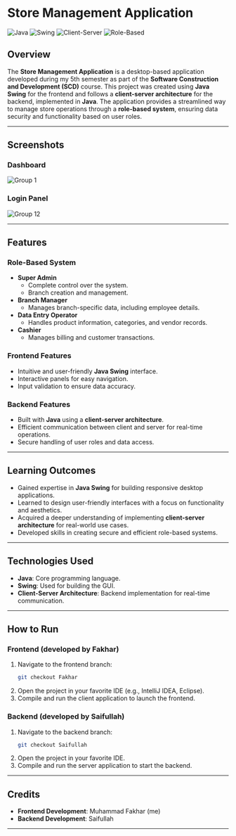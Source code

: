 # Store Management Application

![Java](https://img.shields.io/badge/Java-ED8B00?style=for-the-badge&logo=java&logoColor=white)
![Swing](https://img.shields.io/badge/Swing-007396?style=for-the-badge&logo=java&logoColor=white)
![Client-Server](https://img.shields.io/badge/Architecture-Client--Server-brightgreen?style=for-the-badge)
![Role-Based](https://img.shields.io/badge/Role--Based%20System-Enabled-blue?style=for-the-badge)

## Overview
The **Store Management Application** is a desktop-based application developed during my 5th semester as part of the **Software Construction and Development (SCD)** course. This project was created using **Java Swing** for the frontend and follows a **client-server architecture** for the backend, implemented in **Java**. The application provides a streamlined way to manage store operations through a **role-based system**, ensuring data security and functionality based on user roles.

---

## Screenshots

### Dashboard
![Group 1](https://github.com/user-attachments/assets/d88a5242-4197-4f1a-bb39-3b134fcd2105)

### Login Panel
![Group 12](https://github.com/user-attachments/assets/ad0faec3-7d82-4ca1-acf2-6fac427666d7)

---

## Features
### Role-Based System
- **Super Admin**
  - Complete control over the system.
  - Branch creation and management.
- **Branch Manager**
  - Manages branch-specific data, including employee details.
- **Data Entry Operator**
  - Handles product information, categories, and vendor records.
- **Cashier**
  - Manages billing and customer transactions.

### Frontend Features
- Intuitive and user-friendly **Java Swing** interface.
- Interactive panels for easy navigation.
- Input validation to ensure data accuracy.

### Backend Features
- Built with **Java** using a **client-server architecture**.
- Efficient communication between client and server for real-time operations.
- Secure handling of user roles and data access.

---

## Learning Outcomes
- Gained expertise in **Java Swing** for building responsive desktop applications.
- Learned to design user-friendly interfaces with a focus on functionality and aesthetics.
- Acquired a deeper understanding of implementing **client-server architecture** for real-world use cases.
- Developed skills in creating secure and efficient role-based systems.

---

## Technologies Used
- **Java**: Core programming language.
- **Swing**: Used for building the GUI.
- **Client-Server Architecture**: Backend implementation for real-time communication.

---


## How to Run
### Frontend (developed by Fakhar)
1. Navigate to the frontend branch:
   ```bash
   git checkout Fakhar
   ```
2. Open the project in your favorite IDE (e.g., IntelliJ IDEA, Eclipse).
3. Compile and run the client application to launch the frontend.

### Backend (developed by Saifullah)
1. Navigate to the backend branch:
   ```bash
   git checkout Saifullah
   ```
2. Open the project in your favorite IDE.
3. Compile and run the server application to start the backend.

---

## Credits
- **Frontend Development**: Muhammad Fakhar (me)
- **Backend Development**: Saifullah

---


